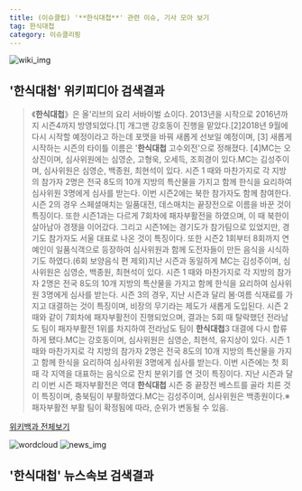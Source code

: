 ```yaml
---
title: (이슈클립) '**한식대첩**' 관련 이슈, 기사 모아 보기
tag: 한식대첩
category: 이슈클리핑
---
```

![wiki_img](https://user-images.githubusercontent.com/42597476/44503234-41136a80-a6d0-11e8-9071-6fc6418eafe4.png)
## **'**한식대첩**'** 위키피디아 검색결과
>《**한식대첩**》은 올'리브의 요리 서바이벌 쇼이다. 2013년을 시작으로 2016년까지 시즌4까지 방영되었다.[1]
개그맨 강호동이 진행을 맡았다.[2]2018년 9월에 다시 시작할 예정이라고 하는데 포맷을 바꿔 새롭게 선보일 예정이며, [3] 새롭게 시작하는 시즌의 타이틀 이름은 '**한식대첩** 고수외전'으로 정해졌다. [4]MC는 오상진이며, 심사위원에는 심영순, 고형욱, 오세득, 조희경이 있다.MC는 김성주이며, 심사위원은 심영순, 백종원, 최현석이 있다. 시즌 1 때와 마찬가지로 각 지방의 참가자 2명은 전국 8도의 10개 지방의 특산물을 가지고 함께 한식을 요리하여 심사위원 3명에게 심사를 받는다. 이번 시즌2에는 북한 참가자도 함께 참여한다. 시즌 2의 경우 스페셜매치는 일품대전, 데스매치는 끝장전으로 이름을 바꾼 것이 특징이다. 또한 시즌1과는 다르게 7회차에 패자부활전을 하였으며, 이 때 북한이 살아남아 경쟁을 이어갔다. 그리고 시즌1에는 경기도가 참가팀으로 있었지만, 경기도 참가자도 서울 대표로 나온 것이 특징이다. 또한 시즌2 1회부터 8회까지 연예인이 일품식객으로 등장하여 심사위원과 함께 도전자들이 만든 음식을 시식하기도 하였다.(6회 보양음식 편 제외)지난 시즌과 동일하게 MC는 김성주이며, 심사위원은 심영순, 백종원, 최현석이 있다. 시즌 1 때와 마찬가지로 각 지방의 참가자 2명은 전국 8도의 10개 지방의 특산물을 가지고 함께 한식을 요리하여 심사위원 3명에게 심사를 받는다. 시즌 3의 경우, 지난 시즌과 달리 봄·여름 식재료를 가지고 대결하는 것이 특징이며, 비장의 무기라는 제도가 새롭게 도입된다. 시즌 2때와 같이 7회차에 패자부활전이 진행되었으며, 결과는 5회 때 탈락했던 전라남도 팀이 패자부활전 1위를 차지하여 전라남도 팀이 **한식대첩**3 대결에 다시 합류하게 됐다.MC는 강호동이며, 심사위원은 심영순, 최현석, 유지상이 있다. 시즌 1 때와 마찬가지로 각 지방의 참가자 2명은 전국 8도의 10개 지방의 특산물을 가지고 함께 한식을 요리하여 심사위원 3명에게 심사를 받는다. 이번 시즌에는 첫 회때 각 지역을 대표하는 음식으로 잔치 분위기를 연 것이 특징이다. 지난 시즌과 달리 이번 시즌 패자부활전은 역대 **한식대첩** 시즌 중 끝장전 베스트를 골라 치른 것이 특징이며, 충북팀이 부활하였다.MC는 김성주이며, 심사위원은 백종원이다.※ 패자부활전 부활 팀이 확정됨에 따라, 순위가 변동될 수 있음.

<a href="https://ko.wikipedia.org/wiki/한식대첩" target="_blank">위키백과 전체보기</a>

![wordcloud](https://s3.ap-northeast-2.amazonaws.com/lyrics101-wordcloud/2018-09-15-1537009534.png)
![news_img](https://user-images.githubusercontent.com/42597476/44507050-1206f400-a6e4-11e8-8d98-7ffbfebb353f.png)
## **'**한식대첩**'** 뉴스속보 검색결과

